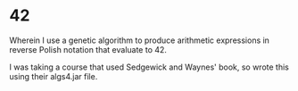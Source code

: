 # 42
Wherein I use a genetic algorithm to produce arithmetic expressions in reverse Polish notation that evaluate to 42.

I was taking a course that used Sedgewick and Waynes' book, so wrote this using their algs4.jar file.
